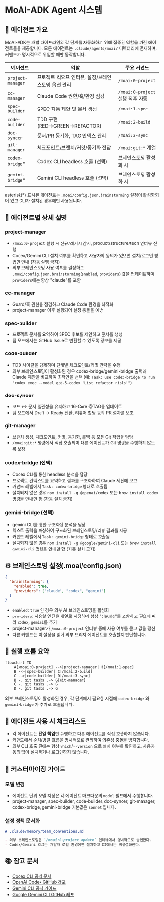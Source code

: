 # MoAI-ADK Agent 시스템

## 🤖 에이전트 개요

MoAI-ADK는 개발 파이프라인의 각 단계를 자동화하기 위해 집중된 역할을 가진 에이전트들을 제공합니다. 모든 에이전트는 `.claude/agents/moai/` 디렉터리에 존재하며, 커맨드가 명시적으로 위임할 때만 동작합니다.

| 에이전트          | 역할                                                | 주요 커맨드                      |
| ----------------- | --------------------------------------------------- | -------------------------------- |
| `project-manager` | 프로젝트 킥오프 인터뷰, 설정/브레인스토밍 옵션 관리 | `/moai:0-project`                |
| `cc-manager`      | Claude Code 권한/훅/환경 점검                       | `/moai:0-project` 실행 직후 자동 |
| `spec-builder`    | SPEC 자동 제안 및 문서 생성                         | `/moai:1-spec`                   |
| `code-builder`    | TDD 구현(RED→GREEN→REFACTOR)                        | `/moai:2-build`                  |
| `doc-syncer`      | 문서/PR 동기화, TAG 인덱스 관리                     | `/moai:3-sync`                   |
| `git-manager`     | 체크포인트/브랜치/커밋/동기화 전담                  | `/moai:git:*` 계열               |
| `codex-bridge`\*  | Codex CLI headless 호출 (선택)                      | 브레인스토밍 활성화 시           |
| `gemini-bridge`\* | Gemini CLI headless 호출 (선택)                     | 브레인스토밍 활성화 시           |

asterisk(\*) 표시된 에이전트는 `.moai/config.json.brainstorming` 설정이 활성화되어 있고 CLI가 설치된 경우에만 사용됩니다.

## 🧭 에이전트별 상세 설명

### project-manager

- `/moai:0-project` 실행 시 신규/레거시 감지, product/structure/tech 인터뷰 진행
- Codex/Gemini CLI 설치 여부를 확인하고 사용자의 동의가 있으면 설치/로그인 방법만 안내 (자동 실행 금지)
- 외부 브레인스토밍 사용 여부를 결정하고 `.moai/config.json.brainstorming`(`enabled`, `providers`) 값을 업데이트하며 `providers`에는 항상 "claude"를 포함

### cc-manager

- Guard/훅 권한을 점검하고 Claude Code 환경을 최적화
- project-manager 이후 실행되어 설정 충돌을 예방

### spec-builder

- 프로젝트 문서를 요약하여 SPEC 후보를 제안하고 문서를 생성
- 팀 모드에서는 GitHub Issue로 변환할 수 있도록 정보를 제공

### code-builder

- TDD 사이클을 강제하며 단계별 체크포인트/커밋 전략을 수행
- 외부 브레인스토밍이 활성화된 경우 codex-bridge/gemini-bridge 출력과 Claude 제안을 비교하여 최적안을 선택 (예: `Task: use codex-bridge to run "codex exec --model gpt-5-codex 'List refactor risks'"`)

### doc-syncer

- 코드 ↔ 문서 일관성을 유지하고 16-Core @TAG를 업데이트
- 팀 모드에서 Draft → Ready 전환, 리뷰어 할당 등의 PR 절차를 보조

### git-manager

- 브랜치 생성, 체크포인트, 커밋, 동기화, 롤백 등 모든 Git 작업을 담당
- `/moai:git:*` 명령에서 직접 호출되며 다른 에이전트가 Git 명령을 수행하지 않도록 보장

### codex-bridge (선택)

- Codex CLI를 통한 headless 분석을 담당
- 프로젝트 컨텍스트를 요약하고 결과를 구조화하여 Claude 세션에 보고
- 커맨드 레벨에서 `Task: codex-bridge` 형태로 호출됨
- 설치되지 않은 경우 `npm install -g @openai/codex` 또는 `brew install codex` 명령을 안내만 함 (자동 설치 금지)

### gemini-bridge (선택)

- gemini CLI를 통한 구조화된 분석을 담당
- 텍스트 출력을 파싱하여 구조화된 브레인스토밍/리뷰 결과를 제공
- 커맨드 레벨에서 `Task: gemini-bridge` 형태로 호출됨
- 설치되지 않은 경우 `npm install -g @google/gemini-cli` 또는 `brew install gemini-cli` 명령을 안내만 함 (자동 설치 금지)

## ⚙️ 브레인스토밍 설정(.moai/config.json)

```json
{
  "brainstorming": {
    "enabled": true,
    "providers": ["claude", "codex", "gemini"]
  }
}
```

- `enabled`: `true` 인 경우 외부 AI 브레인스토밍을 활성화
- `providers`: 사용할 엔진을 배열로 지정하며 항상 "claude"를 포함하고 필요에 따라 `codex`, `gemini`를 추가
- project-manager가 `/moai:0-project` 인터뷰 중에 사용 여부를 묻고 값을 갱신
- 다른 커맨드는 이 설정을 읽어 외부 브리지 에이전트를 호출할지 판단합니다.

## 🔄 실행 흐름 요약

```mermaid
flowchart TD
    A[/moai:0-project] -->|project-manager| B[/moai:1-spec]
    B -->|spec-builder| C[/moai:2-build]
    C -->|code-builder| D[/moai:3-sync]
    B -. git tasks .-> G[git-manager]
    C -. git tasks .-> G
    D -. git tasks .-> G
```

외부 브레인스토밍이 활성화된 경우, 각 단계에서 필요한 시점에 `codex-bridge` 와 `gemini-bridge` 가 추가로 호출됩니다.

## 🧪 에이전트 사용 시 체크리스트

- 각 에이전트는 **단일 책임**만 수행하고 다른 에이전트를 직접 호출하지 않습니다.
- 커맨드에서 순차/병렬 흐름을 명시적으로 관리하여 의존성 충돌을 방지합니다.
- 외부 CLI 호출 전에는 항상 `which`/`--version` 으로 설치 여부를 확인하고, 사용자 동의 없이 설치하거나 로그인하지 않습니다.

## 🔧 커스터마이징 가이드

### 모델 변경

- 에이전트 단위 모델 지정은 각 에이전트 마크다운의 `model` 필드에서 수행합니다.
- project-manager, spec-builder, code-builder, doc-syncer, git-manager, codex-bridge, gemini-bridge 기본값은 `sonnet` 입니다.

### 설정 정책 문서화

```markdown
# .claude/memory/team_conventions.md

- 외부 브레인스토밍은 `/moai:0-project update` 인터뷰에서 명시적으로 승인한다.
- Codex/Gemini CLI는 개발자 로컬 환경에만 설치하고 CI에서는 비활성화한다.
```

## 📚 참고 문서

- [Codex CLI 공식 문서](https://developers.openai.com/codex/cli/)
- [OpenAI Codex GitHub 레포](https://github.com/openai/codex)
- [Gemini CLI 공식 가이드](https://developers.google.com/gemini-code-assist/docs/gemini-cli)
- [Google Gemini CLI GitHub 레포](https://github.com/google-gemini/gemini-cli)
